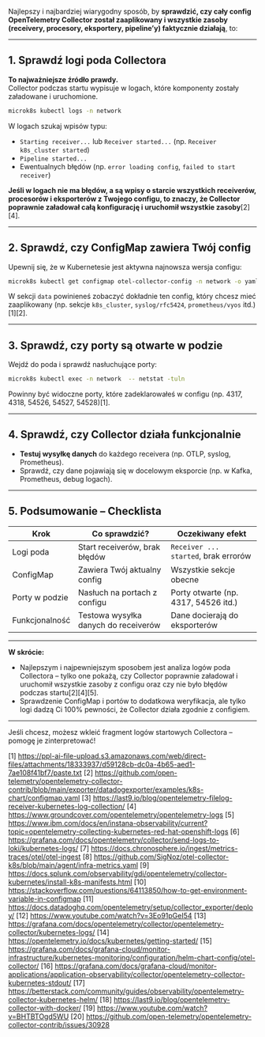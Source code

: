 Najlepszy i najbardziej wiarygodny sposób, by **sprawdzić, czy cały config OpenTelemetry Collector został zaaplikowany i wszystkie zasoby (receivery, procesory, eksportery, pipeline’y) faktycznie działają**, to:

---

## 1. **Sprawdź logi poda Collectora**

**To najważniejsze źródło prawdy.**  
Collector podczas startu wypisuje w logach, które komponenty zostały załadowane i uruchomione.

```bash
microk8s kubectl logs -n network 
```

W logach szukaj wpisów typu:
- `Starting receiver...` lub `Receiver started...` (np. `Receiver k8s_cluster started`)
- `Pipeline started...`
- Ewentualnych błędów (np. `error loading config`, `failed to start receiver`)

**Jeśli w logach nie ma błędów, a są wpisy o starcie wszystkich receiverów, procesorów i eksporterów z Twojego configu, to znaczy, że Collector poprawnie załadował całą konfigurację i uruchomił wszystkie zasoby**[2][4].

---

## 2. **Sprawdź, czy ConfigMap zawiera Twój config**

Upewnij się, że w Kubernetesie jest aktywna najnowsza wersja configu:

```bash
microk8s kubectl get configmap otel-collector-config -n network -o yaml
```
W sekcji `data` powinieneś zobaczyć dokładnie ten config, który chcesz mieć zaaplikowany (np. sekcje `k8s_cluster`, `syslog/rfc5424`, `prometheus/vyos` itd.)[1][2].

---

## 3. **Sprawdź, czy porty są otwarte w podzie**

Wejdź do poda i sprawdź nasłuchujące porty:

```bash
microk8s kubectl exec -n network  -- netstat -tuln
```
Powinny być widoczne porty, które zadeklarowałeś w configu (np. 4317, 4318, 54526, 54527, 54528)[1].

---

## 4. **Sprawdź, czy Collector działa funkcjonalnie**

- **Testuj wysyłkę danych** do każdego receivera (np. OTLP, syslog, Prometheus).
- Sprawdź, czy dane pojawiają się w docelowym eksporcie (np. w Kafka, Prometheus, debug logach).

---

## 5. **Podsumowanie – Checklista**

| Krok                | Co sprawdzić?                                   | Oczekiwany efekt                                  |
|---------------------|------------------------------------------------|---------------------------------------------------|
| Logi poda           | Start receiverów, brak błędów                   | `Receiver ... started`, brak errorów              |
| ConfigMap           | Zawiera Twój aktualny config                    | Wszystkie sekcje obecne                           |
| Porty w podzie      | Nasłuch na portach z configu                    | Porty otwarte (np. 4317, 54526 itd.)              |
| Funkcjonalność      | Testowa wysyłka danych do receiverów            | Dane docierają do eksporterów                     |

---

**W skrócie:**
- Najlepszym i najpewniejszym sposobem jest analiza logów poda Collectora – tylko one pokażą, czy Collector poprawnie załadował i uruchomił wszystkie zasoby z configu oraz czy nie było błędów podczas startu[2][4][5].
- Sprawdzenie ConfigMap i portów to dodatkowa weryfikacja, ale tylko logi dadzą Ci 100% pewności, że Collector działa zgodnie z configiem.

---

Jeśli chcesz, możesz wkleić fragment logów startowych Collectora – pomogę je zinterpretować!

[1] https://ppl-ai-file-upload.s3.amazonaws.com/web/direct-files/attachments/18333937/d59128cb-dc0a-4b65-aed1-7ae108f41bf7/paste.txt
[2] https://github.com/open-telemetry/opentelemetry-collector-contrib/blob/main/exporter/datadogexporter/examples/k8s-chart/configmap.yaml
[3] https://last9.io/blog/opentelemetry-filelog-receiver-kubernetes-log-collection/
[4] https://www.groundcover.com/opentelemetry/opentelemetry-logs
[5] https://www.ibm.com/docs/en/instana-observability/current?topic=opentelemetry-collecting-kubernetes-red-hat-openshift-logs
[6] https://grafana.com/docs/opentelemetry/collector/send-logs-to-loki/kubernetes-logs/
[7] https://docs.chronosphere.io/ingest/metrics-traces/otel/otel-ingest
[8] https://github.com/SigNoz/otel-collector-k8s/blob/main/agent/infra-metrics.yaml
[9] https://docs.splunk.com/observability/gdi/opentelemetry/collector-kubernetes/install-k8s-manifests.html
[10] https://stackoverflow.com/questions/64113850/how-to-get-environment-variable-in-configmap
[11] https://docs.datadoghq.com/opentelemetry/setup/collector_exporter/deploy/
[12] https://www.youtube.com/watch?v=3Eo91pGeI54
[13] https://grafana.com/docs/opentelemetry/collector/opentelemetry-collector/kubernetes-logs/
[14] https://opentelemetry.io/docs/kubernetes/getting-started/
[15] https://grafana.com/docs/grafana-cloud/monitor-infrastructure/kubernetes-monitoring/configuration/helm-chart-config/otel-collector/
[16] https://grafana.com/docs/grafana-cloud/monitor-applications/application-observability/collector/opentelemetry-collector-kubernetes-stdout/
[17] https://betterstack.com/community/guides/observability/opentelemetry-collector-kubernetes-helm/
[18] https://last9.io/blog/opentelemetry-collector-with-docker/
[19] https://www.youtube.com/watch?v=BHTBTOgd5WU
[20] https://github.com/open-telemetry/opentelemetry-collector-contrib/issues/30928